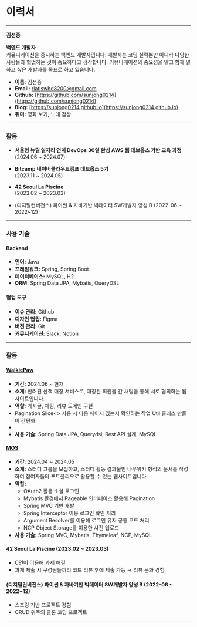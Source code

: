 # 이력서

---

**김선종**

**백엔드 개발자**  
커뮤니케이션을 중시하는 백엔드 개발자입니다. 개발자는 코딩 실력뿐만 아니라 다양한 사람들과 협업하는 것이 중요하다고 생각합니다. 커뮤니케이션의 중요성을 알고 함께 일하고 싶은 개발자를 목표로 하고 있습니다.

- **이름:** 김선종
- **Email:** rlatjswhd8200@gmail.com
- **Github:** [https://github.com/sunjong0214](https://github.com/sunjong0214)
- **Blog:** [https://sunjong0214.github.io](https://sunjong0214.github.io)
- **취미:** 영화 보기, 노래 감상

---

### 활동

- **서울형 뉴딜 일자리 연계 DevOps 30일 완성 AWS 웹 데브옵스 기반 교육 과정**  
  (2024.06 ~ 2024.07)

- **Bitcamp 네이버클라우드캠프 데브옵스 5기**  
  (2023.11 ~ 2024.05)

- **42 Seoul La Piscine**  
  (2023.02 ~ 2023.03)

- (디지털컨버전스) 파이썬 & 자바기반 빅데이터 SW개발자 양성 B
  (2022-06 ~ 2022~12)
---

### 사용 기술

#### Backend
- **언어:** Java
- **프레임워크:** Spring, Spring Boot
- **데이터베이스:** MySQL, H2
- **ORM:** Spring Data JPA, Mybatis, QueryDSL

#### 협업 도구
- **이슈 관리:** Github
- **디자인 협업:** Figma
- **버전 관리:** Git
- **커뮤니케이션:** Slack, Notion

---

### 활동

#### [WalkiePaw](https://github.com/WalkiePaw/walkie-paw)
- **기간:** 2024.06 ~ 현재
- **소개:** 반려견 산책 매칭 서비스로, 매칭된 회원들 간 채팅을 통해 서로 협의하는 웹사이트입니다.
- **역할:** 게시글, 채팅, 리뷰 도메인 구현
 - Pagination Slice<> 사용 시 다음 페이지 있는지 확인하는 작업 Util 클래스 만들어 간편화
 - 
- **사용 기술:** Spring Data JPA, Querydsl, Rest API 설계, MySQL

#### [MOS](https://github.com/bitcamp-teams/mos)
- **기간:** 2024.04 ~ 2024.05
- **소개:** 스터디 그룹을 모집하고, 스터디 활동 결과물인 나무위키 형식의 문서를 작성하여 참여자들의 포트폴리오로 활용할 수 있는 웹사이트입니다.
- **역할:**
  - OAuth2 활용 소셜 로그인
  - Mybatis 환경에서 Pageable 인터페이스 활용해 Pagination
  - Spring MVC 기반 개발
  - Spring Interceptor 이용 로그인 확인 처리
  - Argument Resolver를 이용해 로그인 유저 공통 코드 처리
  - NCP Object Storage를 이용한 사진 업로드
- **사용 기술:** Spring MVC, Mybatis, Thymeleaf, NCP, MySQL

#### **42 Seoul La Piscine** (2023.02 ~ 2023.03)
  - C언어 이용해 과제 해결
  - 과제 제출 시 구성원들끼리 코드 리뷰 후에 제출 가능 → 리뷰 문화 경험
    
#### **(디지털컨버전스) 파이썬 & 자바기반 빅데이터 SW개발자 양성 B** (2022-06 ~ 2022~12)
  - 스프링 기반 프로젝트 경험
  - CRUD 위주의 클론 코딩 프로젝트
---

